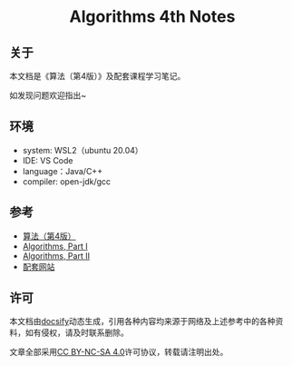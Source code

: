 ﻿<h1 align="center">Algorithms 4th Notes</h1>

## 关于

本文档是《算法（第4版）》及配套课程学习笔记。

如发现问题欢迎指出~

## 环境

- system: WSL2（ubuntu 20.04）
- IDE: VS Code
- language：Java/C++
- compiler: open-jdk/gcc

## 参考

* [算法（第4版）](https://book.douban.com/subject/19952400/)
* [Algorithms, Part I](https://www.coursera.org/learn/algorithms-part1) 
* [Algorithms, Part II](https://www.coursera.org/learn/algorithms-part2)
* [配套网站](https://algs4.cs.princeton.edu/home/)

## 许可

本文档由[docsify](https://docsify.js.org/#/zh-cn/)动态生成，引用各种内容均来源于网络及上述参考中的各种资料，如有侵权，请及时联系删除。

文章全部采用[CC BY-NC-SA 4.0](https://creativecommons.org/licenses/by-nc-sa/4.0/)许可协议，转载请注明出处。